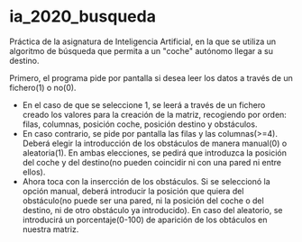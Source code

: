 # ia_2020_busqueda
Práctica de la asignatura de Inteligencia Artificial, en la que se utiliza un algoritmo de búsqueda que permita a un "coche" autónomo llegar a su destino.

Primero, el programa pide por pantalla si desea leer los datos a través de un fichero(1) o no(0).

  - En el caso de que se seleccione 1, se leerá a través de un fichero creado los valores para la 
creación de la matriz, recogiendo por orden: filas, columnas, posición coche, posición destino y
obstáculos. 
  - En caso contrario, se pide por pantalla las filas y las columnas(>=4). Deberá elegir la 
introducción de los obstáculos de manera manual(0) o aleatoria(1). En ambas elecciones, se pedirá 
que introduzca la posición del coche y del destino(no pueden coincidir ni con una pared ni entre 
ellos).
  - Ahora toca con la insercción de los obstáculos. Si se seleccionó la opción manual, deberá 
  introducir la posición que quiera del obstáculo(no puede ser una pared, ni la posición del coche
  o del destino, ni de otro obstáculo ya introducido). En caso del aleatorio, se introducirá un
  porcentaje(0-100) de aparición de los obtáculos en nuestra matriz.


